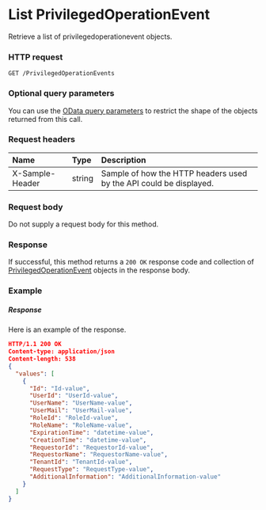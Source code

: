 # List PrivilegedOperationEvent

Retrieve a list of privilegedoperationevent objects.
### HTTP request
```http
GET /PrivilegedOperationEvents
```
### Optional query parameters
You can use the [OData query parameters](odata-optional-query-parameters.md) to restrict the shape of the objects returned from this call.
### Request headers
| Name       | Type | Description|
|:-----------|:------|:----------|
| X-Sample-Header  | string  | Sample of how the HTTP headers used by the API could be displayed.|

### Request body
Do not supply a request body for this method.
### Response
If successful, this method returns a `200 OK` response code and collection of [PrivilegedOperationEvent](../resources/privilegedoperationevent.md) objects in the response body.
### Example
##### Response
Here is an example of the response.
```json
HTTP/1.1 200 OK
Content-type: application/json
Content-length: 538
{
  "values": [
    {
      "Id": "Id-value",
      "UserId": "UserId-value",
      "UserName": "UserName-value",
      "UserMail": "UserMail-value",
      "RoleId": "RoleId-value",
      "RoleName": "RoleName-value",
      "ExpirationTime": "datetime-value",
      "CreationTime": "datetime-value",
      "RequestorId": "RequestorId-value",
      "RequestorName": "RequestorName-value",
      "TenantId": "TenantId-value",
      "RequestType": "RequestType-value",
      "AdditionalInformation": "AdditionalInformation-value"
    }
  ]
}
```

<!-- uuid: 1717a8e9-5158-488a-b5c1-338c9ae481fc
2015-10-12 23:19:39 UTC -->